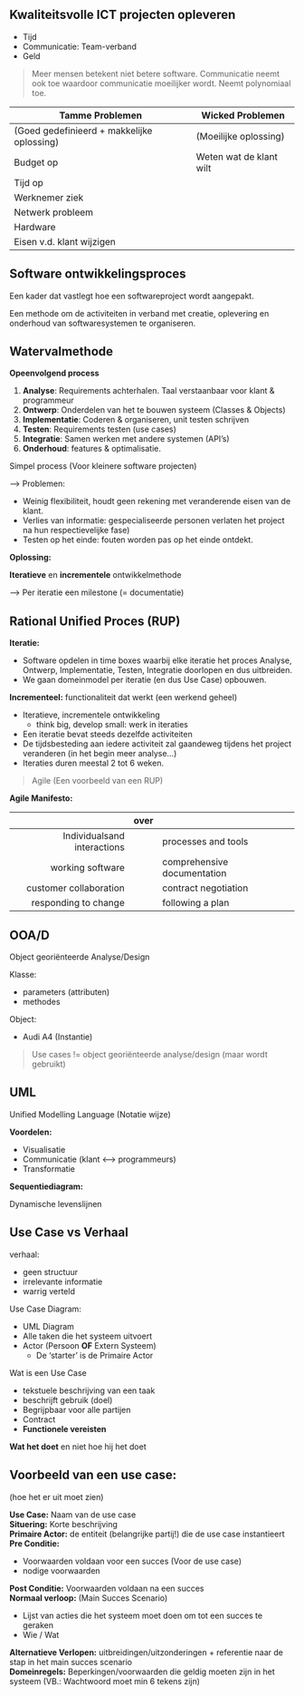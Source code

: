 <!--
title: Analyse I
-->
## Kwaliteitsvolle ICT projecten opleveren

- Tijd
- Communicatie: Team-verband
- Geld

> Meer mensen betekent niet betere software. Communicatie neemt ook toe waardoor communicatie moeilijker wordt. Neemt polynomiaal toe.

| Tamme Problemen                            | Wicked Problemen        |
| ------------------------------------------ | ----------------------- |
| (Goed gedefinieerd + makkelijke oplossing) | (Moeilijke oplossing)   |
| Budget op                                  | Weten wat de klant wilt |
| Tijd op                                    | &nbsp;                  |
| Werknemer ziek                             | &nbsp;                  |
| Netwerk probleem                           | &nbsp;                  |
| Hardware                                   | &nbsp;                  |
| Eisen v.d. klant wijzigen                  | &nbsp;                  |

## Software ontwikkelingsproces

Een kader dat vastlegt hoe een softwareproject wordt aangepakt.

Een methode om de activiteiten in verband met creatie, oplevering en onderhoud van softwaresystemen te organiseren.

## Watervalmethode

**Opeenvolgend process**

1. **Analyse**: Requirements achterhalen. Taal verstaanbaar voor klant & programmeur
2. **Ontwerp**: Onderdelen van het te bouwen systeem (Classes & Objects)
3. **Implementatie**: Coderen & organiseren, unit testen schrijven
4. **Testen**: Requirements testen (use cases)
5. **Integratie**: Samen werken met andere systemen (API’s)
6. **Onderhoud**: features & optimalisatie.

Simpel process (Voor kleinere software projecten)

—> Problemen:

- Weinig flexibiliteit, houdt geen rekening met veranderende eisen van de klant.
- Verlies van informatie: gespecialiseerde personen verlaten het project na hun respectievelijke fase)
- Testen op het einde: fouten worden pas op het einde ontdekt.


**Oplossing:**

**Iteratieve** en **incrementele** ontwikkelmethode

—> Per iteratie een milestone (= documentatie)


## Rational Unified Proces (RUP)

**Iteratie:**

- Software opdelen in time boxes waarbij elke iteratie het proces Analyse, Ontwerp, Implementatie, Testen, Integratie doorlopen en dus uitbreiden.
- We gaan domeinmodel per iteratie (en dus Use Case) opbouwen.

**Incrementeel:** functionaliteit dat werkt (een werkend geheel)

- Iteratieve, incrementele ontwikkeling
    - think big, develop small: werk in iteraties
- Een iteratie bevat steeds dezelfde activiteiten
- De tijdsbesteding aan iedere activiteit zal gaandeweg tijdens het project veranderen (in het begin meer analyse…)
- Iteraties duren meestal 2 tot 6 weken.

> Agile (Een voorbeeld van een RUP)

**Agile Manifesto:**

| &nbsp;                       | over     | &nbsp;                      |
| ---------------------------: | :------: | --------------------------- |
| Individualsand interactions  | &nbsp;   | processes and tools         |
| working software             | &nbsp;   | comprehensive documentation |
| customer collaboration       | &nbsp;   | contract negotiation        |
| responding to change         | &nbsp;   | following a plan            |

## OOA/D

Object georiënteerde Analyse/Design

Klasse:

- parameters (attributen)
- methodes

Object:

- Audi A4 (Instantie)

> Use cases != object georiënteerde analyse/design (maar wordt gebruikt)

## UML

Unified Modelling Language (Notatie wijze)

**Voordelen:**

- Visualisatie
- Communicatie (klant <—> programmeurs)
- Transformatie

**Sequentiediagram:**

Dynamische levenslijnen

## Use Case vs Verhaal

verhaal:

- geen structuur
- irrelevante informatie
- warrig verteld

Use Case Diagram:

- UML Diagram
- Alle taken die het systeem uitvoert
- Actor (Persoon **OF** Extern Systeem)
    - De ‘starter’ is de Primaire Actor

Wat is een Use Case

- tekstuele beschrijving van een taak
- beschrijft gebruik (doel)
- Begrijpbaar voor alle partijen
- Contract
- **Functionele vereisten**

**Wat het doet** en niet hoe hij het doet

## Voorbeeld van een use case:
(hoe het er uit moet zien)

**Use Case:** Naam van de use case<br>
**Situering:** Korte beschrijving<br>
**Primaire Actor:** de entiteit (belangrijke partij!) die de use case instantieert<br>
**Pre Conditie:**
- Voorwaarden voldaan voor een succes (Voor de use case)
- nodige voorwaarden

**Post Conditie:** Voorwaarden voldaan na een succes<br>
**Normaal verloop:** (Main Succes Scenario)

- Lijst van acties die het systeem moet doen om tot een succes te geraken
- Wie / Wat

**Alternatieve Verlopen:** uitbreidingen/uitzonderingen + referentie naar de stap in het main succes scenario<br>
**Domeinregels:** Beperkingen/voorwaarden die geldig moeten zijn in het systeem (VB.: Wachtwoord moet min 6 tekens zijn)
